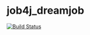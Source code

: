 # job4j_dreamjob

[![Build Status](https://travis-ci.com/Meng263/job4j_dreamjob.svg?branch=master&status=passed)](https://travis-ci.com/Meng263/job4j_dreamjob)